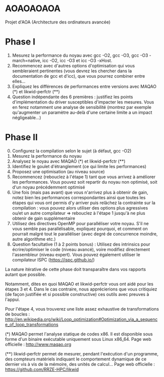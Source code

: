# AOAOAOAOA
Projet d'AOA (Architecture des ordinateurs avancée)

Phase I
=======
1) Mesurez la performance du noyau avec gcc -O2, gcc -O3, gcc -O3
-march=native, icc -O2, icc -O3 et
icc -O3 -xHost.
2) Recommencez avec d'autres options d'optimisation qui vous
sembleraient pertinentes (vous devrez les chercher dans la
documentation de gcc et d'icc), que vous pourrez combiner entre elles...
3) Expliquez les différences de performances entre versions avec MAQAO
(*) et likwid-perfctr (**)
4) Question indépendante des 6 premières : justifiez les points
d'implémentation du driver susceptibles d'impacter les mesures. Vous en
ferez notamment une analyse de sensibilité (montrez par exemple
qu'augmenter un paramètre au-delà d'une certaine limite a un impact
négligeable...)

Phase II
========
0) Configurez la compilation selon le sujet (à défaut, gcc -O2)
1) Mesurez la performance du noyau
2) Analysez le noyau avec MAQAO (*) et likwid-perfctr (**)
3) Identifiez le goulet d'étranglement (ce qui limite les performances)
4) Proposez une optimisation (au niveau source)
5) Recommencez (rebouclez à l'étape 1) tant que vous arrivez à
améliorer les performances. Vous pouvez soit repartir du noyau non
optimisé, soit d'un noyau précédemment optimisé
6) Une fois (mais pas avant) que vous n'arrivez plus à obtenir de gain,
notez bien les performances correspondantes ainsi que toutes les étapes
qui vous ont permis d'y arriver puis relâchez la contrainte sur la
compilation : vous pouvez alors utiliser des options plus agressives
ou/et un autre compilateur => rebouclez à l'étape 1 jusqu'à ne plus
obtenir de gain supplémentaire
7) Utilisez des directives OpenMP pour paralléliser votre noyau. S'il
ne vous semble pas parallélisable, expliquez pourquoi, et comment on
pourrait malgré tout le paralléliser (avec degré de concurrence
moindre, autre algorithme etc.)
8) Question facultative (1 à 2 points bonus) : Utilisez des intrinsics
pour écrire/optimiser le code (niveau avancé), voire modifiez
directement l'assembleur (niveau expert). Vous pouvez également
utiliser le compilateur ISPC (https://ispc.github.io/)

La nature itérative de cette phase doit transparaître dans vos rapports
autant que possible.

Notamment, dites en quoi MAQAO et likwid-perfctr vous ont aidé pour les
étapes 3 et 4. Dans le cas contraire, nous apprécierions que vous
critiquiez (de façon justifiée et si possible constructive) ces outils
avec preuves à l'appui.

Pour l'étape 4, vous trouverez une liste assez exhaustive de
transformations de boucles :
http://en.wikipedia.org/wiki/Loop_optimization#Optimization_via_a_sequence_of_loop_transformations

(*) MAQAO permet l'analyse statique de codes x86. Il est disponible
sous forme d'un binaire exécutable uniquement sous Linux x86_64. Page
web officielle : http://www.maqao.org

(**) likwid-perfctr permet de mesurer, pendant l'exécution d'un
programme, des compteurs matériels indiquant le comportement dynamique
de ce dernier vis à vis de la mémoire, des unités de calcul... Page web
officielle : https://github.com/RRZE-HPC/likwid
